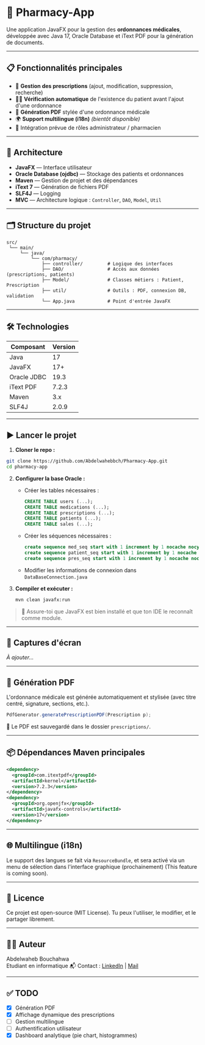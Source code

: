 
# 💊 Pharmacy-App

Une application JavaFX pour la gestion des **ordonnances médicales**, développée avec Java 17, Oracle Database et iText PDF pour la génération de documents.

---

## 📋 Fonctionnalités principales

- 📁 **Gestion des prescriptions** (ajout, modification, suppression, recherche)
- 🧑‍⚕️ **Vérification automatique** de l'existence du patient avant l'ajout d'une ordonnance
- 📄 **Génération PDF** stylée d'une ordonnance médicale
- 🌍 **Support multilingue (i18n)** *(bientôt disponible)*
- 🔐 Intégration prévue de rôles administrateur / pharmacien

---

## 🧱 Architecture

- **JavaFX** — Interface utilisateur
- **Oracle Database (ojdbc)** — Stockage des patients et ordonnances
- **Maven** — Gestion de projet et des dépendances
- **iText 7** — Génération de fichiers PDF
- **SLF4J** — Logging
- **MVC** — Architecture logique : `Controller`, `DAO`, `Model`, `Util`

---

## 🗂️ Structure du projet

```
src/
 └── main/
     └── java/
         └── com/pharmacy/
             ├── controller/         # Logique des interfaces
             ├── DAO/                # Accès aux données (prescriptions, patients)
             ├── Model/              # Classes métiers : Patient, Prescription
             ├── util/               # Outils : PDF, connexion DB, validation
             └── App.java            # Point d'entrée JavaFX
```

---

## 🛠️ Technologies

| Composant      | Version     |
|----------------|-------------|
| Java           | 17          |
| JavaFX         | 17+         |
| Oracle JDBC    | 19.3        |
| iText PDF      | 7.2.3       |
| Maven          | 3.x         |
| SLF4J          | 2.0.9       |

---

## ▶️ Lancer le projet

1. **Cloner le repo :**

```bash
git clone https://github.com/Abdelwahebbch/Pharmacy-App.git
cd pharmacy-app
```

2. **Configurer la base Oracle :**
   - Créer les tables nécessaires :
     ```sql
     CREATE TABLE users (...);
     CREATE TABLE medications (...);
     CREATE TABLE prescriptions (...);
     CREATE TABLE patients (...);
     CREATE TABLE sales (...);
     ```
   - Créer les séquences nécessaires :
     ```sql
     create sequence med_seq start with 1 increment by 1 nocache nocycle;
     create sequence patient_seq start with 1 increment by 1 nocache nocycle;
     create sequence pres_seq start with 1 increment by 1 nocache nocycle;
     ```
   - Modifier les informations de connexion dans `DataBaseConnection.java`

3. **Compiler et exécuter :**
   ```bash
   mvn clean javafx:run
   ```

> 📌 Assure-toi que JavaFX est bien installé et que ton IDE le reconnaît comme module.

---

## 📸 Captures d'écran

*À ajouter…*

---

## 📄 Génération PDF

L'ordonnance médicale est générée automatiquement et stylisée (avec titre centré, signature, sections, etc.).

```java
PdfGenerator.generatePrescriptionPDF(Prescription p);
```

📍 Le PDF est sauvegardé dans le dossier `prescriptions/`.

---

## 📦 Dépendances Maven principales

```xml
<dependency>
  <groupId>com.itextpdf</groupId>
  <artifactId>kernel</artifactId>
  <version>7.2.3</version>
</dependency>
<dependency>
  <groupId>org.openjfx</groupId>
  <artifactId>javafx-controls</artifactId>
  <version>17</version>
</dependency>
```

---

## 🌐 Multilingue (i18n)

Le support des langues se fait via `ResourceBundle`, et sera activé via un menu de sélection dans l'interface graphique (prochainement) (This feature is coming soon).

---

## 📜 Licence

Ce projet est open-source (MIT License). Tu peux l'utiliser, le modifier, et le partager librement.

---

## 👨‍💻 Auteur

Abdelwaheb Bouchahwa  
Etudiant en informatique 
📬 Contact : [LinkedIn](https://www.linkedin.com/in/abdelwaheb-bouchahwa-8449a5224/) | [Mail](mailto:bouchahwaabdelwaheb@ieee.org)

---

## ✅ TODO

- [x] Génération PDF
- [x] Affichage dynamique des prescriptions
- [ ] Gestion multilingue
- [ ] Authentification utilisateur
- [x] Dashboard analytique (pie chart, histogrammes)
